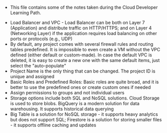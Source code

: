 * This file contains some of the notes taken during the Cloud Developer Learning Path.

- Load Balancer and VPC - Load Balancer can be both on Layer 7 (Application) and distribute traffic on HTTP/HTTPS; and on Layer 4 (Networking Layer) if the application requires load balancing on other ports or protocols (e.g., UDP)
- By default, any project comes with several firewall rules and routing tables predefined. It is impossible to even create a VM without the VPC defined (either default or custom-made). In case the default VPC is deleted, it is easy to create a new one with the 
same default items, just select the "auto-populate"
- Project Name is the only thing that can be changed. The project ID is unique and assigned
- Basic Roles and Predefined Roles: Basic roles are quite broad, and it is better to use the predefined ones or create custom ones if needed
- Assign permissions to groups and not individual users
- Storage options include both SQL and NoSQL solutions. Cloud Storage is used to store blobs. BigQuery is a modern solution for data warehousing. It supports historical data querying
- Big Table is a solution for NoSQL storage - it supports heavy analytics but does not support SQL; Firestore is a solution for storing smaller files - it supports offline caching and updates
